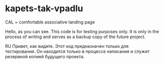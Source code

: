 # kapets-tak-vpadlu

CAL = comfortable associative landing page

Hello, as you can see. This code is for testing purposes only. It is only in the process of writing and serves as a backup copy of the future project.

RU
Привет, как видите. Этот код предназначен только для тестирования. Он находится только в процессе написания и служит резервной копией будущего проекта.
